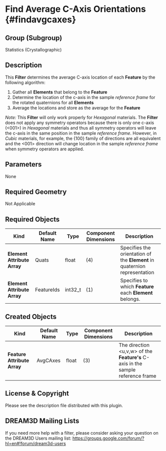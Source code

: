 Find Average C-Axis Orientations {#findavgcaxes}
======

## Group (Subgroup) ##
Statistics (Crystallographic)

## Description ##
This **Filter** determines the average C-axis location of each **Feature** by the following algorithm:

1. Gather all **Elements** that belong to the **Feature**
2. Determine the location of the c-axis in the sample *reference frame* for the rotated quaternions for all **Elements**
3.  Average the locations and store as the average for the **Feature**

*Note:* This **Filter** will only work properly for *Hexagonal* materials.  The **Filter** does not apply any symmetry operators because there is only one c-axis (<001>) in *Hexagonal* materials and thus all symmetry operators will leave the c-axis in the same position in the sample *reference frame*.  However, in *Cubic* materials, for example, the {100} family of directions are all equivalent and the <001> direction will change location in the sample *reference frame* when symmetry operators are applied. 

## Parameters ##
None

## Required Geometry ##
Not Applicable

## Required Objects ##
| Kind | Default Name | Type | Component Dimensions | Description |
|------|--------------|-------------|---------|-----|
| **Element Attribute Array**  | Quats | float | (4) | Specifies the orientation of the **Element** in quaternion representation |
| **Element Attribute Array** | FeatureIds | int32_t | (1) | Specifies to which **Feature** each **Element** belongs. |

## Created Objects ##

| Kind | Default Name | Type | Component Dimensions | Description |
|------|--------------|-------------|---------|-----|
| **Feature Attribute Array** | AvgCAxes | float | (3) | The direction <u,v,w> of the **Feature's** C-axis in the sample reference frame |


## License & Copyright ##

Please see the description file distributed with this plugin.

## DREAM3D Mailing Lists ##

If you need more help with a filter, please consider asking your question on the DREAM3D Users mailing list:
https://groups.google.com/forum/?hl=en#!forum/dream3d-users


